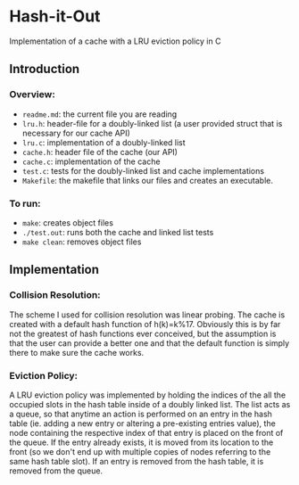 # Hash-it-Out
Implementation of a cache with a LRU eviction policy in C

## Introduction
### Overview:
  * `readme.md`: the current file you are reading
  * `lru.h`: header-file for a doubly-linked list (a user provided struct that is necessary for our cache API)
  * `lru.c`: implementation of a doubly-linked list
  * `cache.h`: header file of the cache (our API)
  * `cache.c`: implementation of the cache
  * `test.c`: tests for the doubly-linked list and cache implementations  
  * `Makefile`: the makefile that links our files and creates an executable.

### To run:
  * `make`: creates object files
  * `./test.out`: runs both the cache and linked list tests
  * `make clean`: removes object files


## Implementation
### Collision Resolution:
The scheme I used for collision resolution was linear probing. The cache is created with a default hash function of h(k)=k%17. Obviously this is by far not the greatest of hash functions ever conceived, but the assumption is that the user can provide a better one and that the default function is simply there to make sure the cache works.

### Eviction Policy:
A LRU eviction policy was implemented by holding the indices of the all the occupied slots in the hash table inside of a doubly linked list. The list acts as a queue, so that anytime an action is performed on an entry in the hash table (ie. adding a new entry or altering a pre-existing entries value), the node containing the respective index of that entry is placed on the front of the queue. If the entry already exists, it is moved from its location to the front (so we don't end up with multiple copies of nodes referring to the same hash table slot). If an entry is removed from the hash table, it is removed from the queue.
